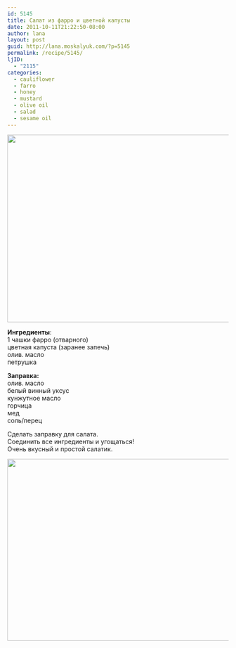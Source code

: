 ```yaml
---
id: 5145
title: Салат из фарро и цветной капусты
date: 2011-10-11T21:22:50-08:00
author: lana
layout: post
guid: http://lana.moskalyuk.com/?p=5145
permalink: /recipe/5145/
ljID:
  - "2115"
categories:
  - cauliflower
  - farro
  - honey
  - mustard
  - olive oil
  - salad
  - sesame oil
---
```

<img loading="lazy" class="alignnone" title="farro and cauliflower salad" src="http://farm7.static.flickr.com/6239/6236797812_fe11855675_z.jpg" alt="" width="640" height="427" />

**Ингредиенты**:  
1 чашки фарро (отварного)  
цветная капуста (заранее запечь)  
олив. масло  
петрушка

**Заправка:**  
олив. масло  
белый винный уксус  
кунжутное масло  
горчица  
мед  
соль/перец

Сделать заправку для салата.  
Соединить все ингредиенты и угощаться!  
Очень вкусный и простой салатик.

<img loading="lazy" class="alignnone" title="farro and cauliflower salad" src="http://farm7.static.flickr.com/6224/6236797980_f9495c5674_z.jpg" alt="" width="640" height="414" />